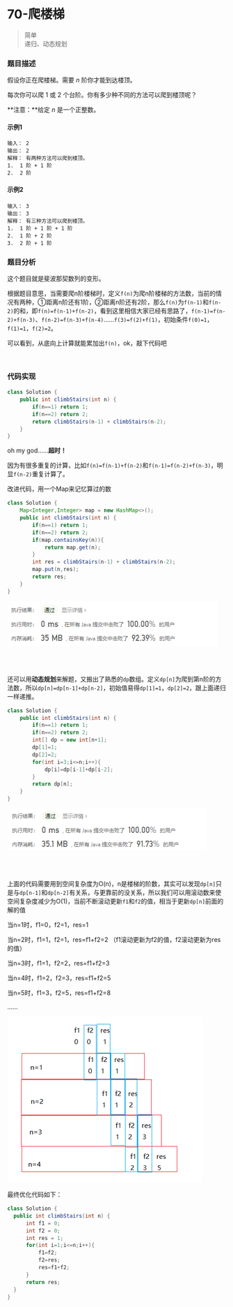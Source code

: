 # 70-爬楼梯

>简单  
>递归、动态规划

### 题目描述

假设你正在爬楼梯。需要 *n* 阶你才能到达楼顶。

每次你可以爬 1 或 2 个台阶。你有多少种不同的方法可以爬到楼顶呢？

**注意：**给定 *n* 是一个正整数。

#### 示例1

```
输入： 2
输出： 2
解释： 有两种方法可以爬到楼顶。
1.  1 阶 + 1 阶
2.  2 阶
```

#### 示例2

```
输入： 3
输出： 3
解释： 有三种方法可以爬到楼顶。
1.  1 阶 + 1 阶 + 1 阶
2.  1 阶 + 2 阶
3.  2 阶 + 1 阶
```



### 题目分析

这个题目就是斐波那契数列的变形。

根据题目意思，当需要爬n阶楼梯时，定义`f(n)`为爬n阶楼梯的方法数，当前的情况有两种，①距离n阶还有1阶，②距离n阶还有2阶，那么`f(n)`为`f(n-1)`和`f(n-2)`的和，即`f(n)=f(n-1)+f(n-2)`，看到这里相信大家已经有思路了，`f(n-1)=f(n-2)+f(n-3)`、`f(n-2)=f(n-3)+f(n-4)`……`f(3)=f(2)+f(1)`，初始条件`f(0)=1`，`f(1)=1`，`f(2)=2`。

可以看到，从底向上计算就能累加出`f(n)`，ok，敲下代码吧

</br>

### 代码实现

```java
class Solution {
    public int climbStairs(int n) {
        if(n==1) return 1;
        if(n==2) return 2;
        return climbStairs(n-1) + climbStairs(n-2);
    }
}
```

oh my god……**超时！**

因为有很多重复的计算，比如`f(n)=f(n-1)+f(n-2)`和`f(n-1)=f(n-2)+f(n-3)`，明显`f(n-2)`重复计算了。

改进代码，用一个Map来记忆算过的数

```java
class Solution {
    Map<Integer,Integer> map = new HashMap<>();
    public int climbStairs(int n) {
        if(n==1) return 1;
        if(n==2) return 2;
        if(map.containsKey(n)){
            return map.get(n);
        }
        int res = climbStairs(n-1) + climbStairs(n-2);
        map.put(n,res);
        return res;
    }
}
```

![结果图1](https://github.com/hinkleung/leetcode/blob/main/70-爬楼梯/70-result1.png)

</br>

</br>

还可以用**动态规划**来解题，又搬出了熟悉的`dp`数组。定义`dp[n]`为爬到第n阶的方法数，所以`dp[n]=dp[n-1]+dp[n-2]`，初始值易得`dp[1]=1`，`dp[2]=2`，跟上面递归一样递推。

```java
class Solution {
    public int climbStairs(int n) {
        if(n==1) return 1;
        if(n==2) return 2;
        int[] dp = new int[n+1];
        dp[1]=1;
        dp[2]=2;
        for(int i=3;i<=n;i++){
            dp[i]=dp[i-1]+dp[i-2];
        }
        return dp[n];
    }
}
```

![结果图1](https://github.com/hinkleung/leetcode/blob/main/70-爬楼梯/70-result2.png)

</br>

</br>

上面的代码需要用到空间复杂度为O(n)，n是楼梯的阶数，其实可以发现`dp[n]`只是与`dp[n-1]`和`dp[n-2]`有关系，与更靠前的没关系，所以我们可以用滚动数来使空间复杂度减少为O(1)，当前不断滚动更新`f1`和`f2`的值，相当于更新`dp[n]`前面的解的值

当n=1时，f1=0，f2=1，res=1

当n=2时，f1=1，f2=1，res=f1+f2=2  （f1滚动更新为f2的值，f2滚动更新为res的值）

当n=3时，f1=1，f2=2，res=f1+f2=3

当n=4时，f1=2，f2=3，res=f1+f2=5

当n=5时，f1=3，f2=5，res=f1+f2=8

……

![结果图1](https://github.com/hinkleung/leetcode/blob/main/70-爬楼梯/70-pic1.png)



最终优化代码如下：

  ```java
class Solution {
    public int climbStairs(int n) {
        int f1 = 0;
        int f2 = 0;
        int res = 1;
        for(int i=1;i<=n;i++){
            f1=f2;
            f2=res;
            res=f1+f2;
        }
        return res;
    }
}
  ```

